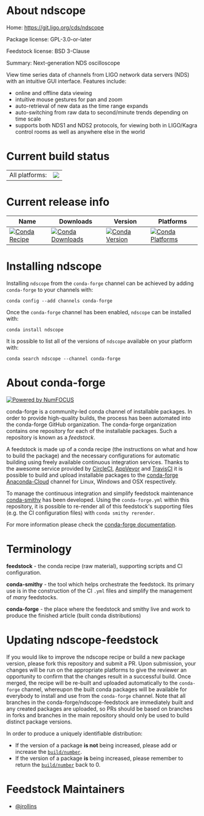 About ndscope
=============

Home: https://git.ligo.org/cds/ndscope

Package license: GPL-3.0-or-later

Feedstock license: BSD 3-Clause

Summary: Next-generation NDS oscilloscope

View time series data of channels from LIGO network data servers
(NDS) with an intuitive GUI interface.  Features include:
* online and offline data viewing
* intuitive mouse gestures for pan and zoom
* auto-retrieval of new data as the time range expands
* auto-switching from raw data to second/minute trends depending
  on time scale
* supports both NDS1 and NDS2 protocols, for viewing both in
  LIGO/Kagra control rooms as well as anywhere else in the world


Current build status
====================


<table><tr><td>All platforms:</td>
    <td>
      <a href="https://dev.azure.com/conda-forge/feedstock-builds/_build/latest?definitionId=8640&branchName=master">
        <img src="https://dev.azure.com/conda-forge/feedstock-builds/_apis/build/status/ndscope-feedstock?branchName=master">
      </a>
    </td>
  </tr>
</table>

Current release info
====================

| Name | Downloads | Version | Platforms |
| --- | --- | --- | --- |
| [![Conda Recipe](https://img.shields.io/badge/recipe-ndscope-green.svg)](https://anaconda.org/conda-forge/ndscope) | [![Conda Downloads](https://img.shields.io/conda/dn/conda-forge/ndscope.svg)](https://anaconda.org/conda-forge/ndscope) | [![Conda Version](https://img.shields.io/conda/vn/conda-forge/ndscope.svg)](https://anaconda.org/conda-forge/ndscope) | [![Conda Platforms](https://img.shields.io/conda/pn/conda-forge/ndscope.svg)](https://anaconda.org/conda-forge/ndscope) |

Installing ndscope
==================

Installing `ndscope` from the `conda-forge` channel can be achieved by adding `conda-forge` to your channels with:

```
conda config --add channels conda-forge
```

Once the `conda-forge` channel has been enabled, `ndscope` can be installed with:

```
conda install ndscope
```

It is possible to list all of the versions of `ndscope` available on your platform with:

```
conda search ndscope --channel conda-forge
```


About conda-forge
=================

[![Powered by NumFOCUS](https://img.shields.io/badge/powered%20by-NumFOCUS-orange.svg?style=flat&colorA=E1523D&colorB=007D8A)](http://numfocus.org)

conda-forge is a community-led conda channel of installable packages.
In order to provide high-quality builds, the process has been automated into the
conda-forge GitHub organization. The conda-forge organization contains one repository
for each of the installable packages. Such a repository is known as a *feedstock*.

A feedstock is made up of a conda recipe (the instructions on what and how to build
the package) and the necessary configurations for automatic building using freely
available continuous integration services. Thanks to the awesome service provided by
[CircleCI](https://circleci.com/), [AppVeyor](https://www.appveyor.com/)
and [TravisCI](https://travis-ci.com/) it is possible to build and upload installable
packages to the [conda-forge](https://anaconda.org/conda-forge)
[Anaconda-Cloud](https://anaconda.org/) channel for Linux, Windows and OSX respectively.

To manage the continuous integration and simplify feedstock maintenance
[conda-smithy](https://github.com/conda-forge/conda-smithy) has been developed.
Using the ``conda-forge.yml`` within this repository, it is possible to re-render all of
this feedstock's supporting files (e.g. the CI configuration files) with ``conda smithy rerender``.

For more information please check the [conda-forge documentation](https://conda-forge.org/docs/).

Terminology
===========

**feedstock** - the conda recipe (raw material), supporting scripts and CI configuration.

**conda-smithy** - the tool which helps orchestrate the feedstock.
                   Its primary use is in the construction of the CI ``.yml`` files
                   and simplify the management of *many* feedstocks.

**conda-forge** - the place where the feedstock and smithy live and work to
                  produce the finished article (built conda distributions)


Updating ndscope-feedstock
==========================

If you would like to improve the ndscope recipe or build a new
package version, please fork this repository and submit a PR. Upon submission,
your changes will be run on the appropriate platforms to give the reviewer an
opportunity to confirm that the changes result in a successful build. Once
merged, the recipe will be re-built and uploaded automatically to the
`conda-forge` channel, whereupon the built conda packages will be available for
everybody to install and use from the `conda-forge` channel.
Note that all branches in the conda-forge/ndscope-feedstock are
immediately built and any created packages are uploaded, so PRs should be based
on branches in forks and branches in the main repository should only be used to
build distinct package versions.

In order to produce a uniquely identifiable distribution:
 * If the version of a package **is not** being increased, please add or increase
   the [``build/number``](https://conda.io/docs/user-guide/tasks/build-packages/define-metadata.html#build-number-and-string).
 * If the version of a package **is** being increased, please remember to return
   the [``build/number``](https://conda.io/docs/user-guide/tasks/build-packages/define-metadata.html#build-number-and-string)
   back to 0.

Feedstock Maintainers
=====================

* [@jrollins](https://github.com/jrollins/)

